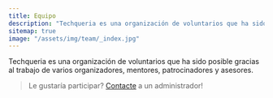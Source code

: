```yaml
---
title: Equipo
description: "Techqueria es una organización de voluntarios que ha sido posible gracias al trabajo de varios organizadores, mentores, patrocinadores y asesores."
sitemap: true
image: "/assets/img/team/_index.jpg"
---
```


Techqueria es una organización de voluntarios que ha sido posible gracias al trabajo de varios organizadores, mentores, patrocinadores y asesores.

> Le gustaría participar? [Contacte](/contact/) a un administrador!
